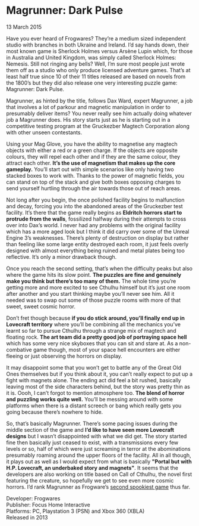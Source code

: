 # Magrunner: Dark Pulse
13 March 2015

Have you ever heard of Frogwares? They’re a medium sized independent studio with branches in both Ukraine and Ireland. I’d say hands down, their most known game is Sherlock Holmes versus Arsène Lupin which, for those in Australia and United Kingdom, was simply called Sherlock Holmes: Nemesis. Still not ringing any bells? Well, I’m sure most people just wrote them off as a studio who only produce licensed adventure games. That’s at least half true since 10 of their 11 titles released are based on novels from the 1800’s but they did also release one very interesting puzzle game: Magrunner: Dark Pulse.

Magrunner, as hinted by the title, follows Dax Ward, expert Magrunner, a job that involves a lot of parkour and magnetic manipulation in order to presumably deliver items? You never really see him actually doing whatever job a Magrunner does. His story starts just as he is starting out in a competitive testing program at the Gruckezber Magtech Corporation along with other unseen contestants.

Using your Mag Glove, you have the ability to magnetise any magtech objects with either a red or a green charge. If the objects are opposite colours, they will repel each other and if they are the same colour, they attract each other. **It’s the use of magnetism that makes up the core gameplay.** You’ll start out with simple scenarios like only having two stacked boxes to work with. Thanks to the power of magnetic fields, you can stand on top of the stack and give both boxes opposing charges to send yourself hurtling through the air towards those out of reach areas.

Not long after you begin, the once polished facility begins to malfunction and decay, forcing you into the abandoned areas of the Gruckezber test facility. It’s there that the game really begins as **Eldritch horrors start to protrude from the walls**, fossilized halfway during their attempts to cross over into Dax’s world. I never had any problems with the original facility which has a more aged look but I think it did carry over some of the Unreal Engine 3’s weaknesses. There’s plenty of destruction on display but rather than feeling like some large entity destroyed each room, it just feels overly designed with almost everything being ruined and metal plates being too reflective. It’s only a minor drawback though.

Once you reach the second setting, that’s when the difficulty peaks but also where the game hits its slow point. **The puzzles are fine and genuinely make you think but there’s too many of them.** The whole time you’re getting more and more excited to see Cthulhu himself but it’s just one room after another and you start thinking maybe you’ll never see him. All it needed was to swap out some of those puzzle rooms with more of that sweet, sweet cosmic horror.

Don’t fret though because **if you do stick around, you’ll finally end up in Lovecraft territory** where you’ll be combining all the mechanics you’ve learnt so far to pursue Cthulhu through a strange mix of magtech and floating rock. **The art team did a pretty good job of portraying space hell** which has some very nice skyboxes that you can sit and stare at. As a non-combative game though, most of your space hell encounters are either fleeing or just observing the horrors on display.

It may disappoint some that you won’t get to battle any of the Great Old Ones themselves but if you think about it, you can’t really expect to put up a fight with magnets alone. The ending act did feel a bit rushed, basically leaving most of the side characters behind, but the story was pretty thin as it is. Oooh, I can’t forgot to mention atmosphere too. **The blend of horror and puzzling works quite well.** You’ll be messing around with some platforms when there is a distant screech or bang which really gets you going because there’s nowhere to hide.

So, that’s basically Magrunner. There’s some pacing issues during the middle section of the game and **I’d like to have seen more Lovecraft designs** but I wasn’t disappointed with what we did get. The story started fine then basically just ceased to exist, with a transmissions every few levels or so, half of which were just screaming in terror at the abominations presumably roaming around the upper floors of the facility. All in all though, it plays out as well as I would expect from what is basically **&#34;Portal but with H.P. Lovecraft, an underbaked story and magnets&#34;**. It seems that the developers are also working on title based on Call of Cthulhu, the novel first featuring the creature, so hopefully we get to see even more cosmic horrors. I’d rank Magrunner as Frogware’s [second spookiest game](https://www.youtube.com/watch?v=13YlEPwOfmk) thus far.

Developer: Frogwares \
Publisher: Focus Home Interactive \
Platforms: PC, Playstation 3 (PSN) and Xbox 360 (XBLA) \
Released in 2013